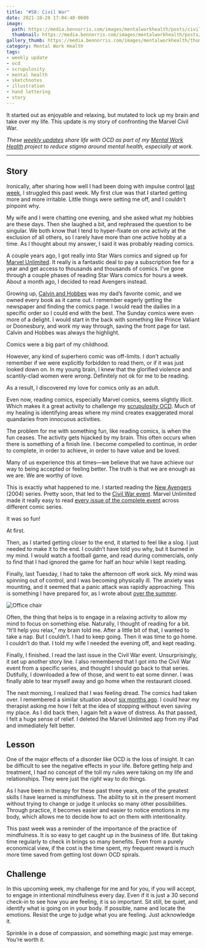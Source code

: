 ```yaml
---
title: "#58: Civil War"
date: 2021-10-28 17:04:40-0600
image: 
  path: https://media.bennorris.com/images/mentalworkhealth/posts/civil-war.jpg
  thumbnail: https://media.bennorris.com/images/mentalworkhealth/posts/thumbnails/civil-war.jpg
gallery_thumb: https://media.bennorris.com/images/mentalworkhealth/thumbs/civil-war.jpg
category: Mental Work Health
tags:
- weekly update
- ocd
- scrupulosity
- mental health
- sketchnotes
- illustration
- hand lettering
- story
---
```


It started out as enjoyable and relaxing, but mutated to lock up my brain and take over my life. This update is my story of confronting the Marvel Civil War.

_These [weekly updates](https://bennorris.com/tags/weekly-update/) share life with OCD as part of my [Mental Work Health](https://bennorris.com/mental-work-health) project to reduce stigma around mental health, especially at work._

***


## Story

Ironically, after sharing how well I had been doing with impulse control [last week](https://bennorris.com/2021/10/22/impulse-control), I struggled this past week. My first clue was that I started getting more and more irritable. Little things were setting me off, and I couldn’t pinpoint why.

My wife and I were chatting one evening, and she asked what my hobbies are these days. Then she laughed a bit, and rephrased the question to be singular. We both know that I tend to hyper-fixate on one activity at the exclusion of all others, so I rarely have more than one active hobby at a time. As I thought about my answer, I said it was probably reading comics.

A couple years ago, I got really into Star Wars comics and signed up for [Marvel Unlimited](https://www.marvel.com/unlimited). It really is a fantastic deal to pay a subscription fee for a year and get access to thousands and thousands of comics. I’ve gone through a couple phases of reading Star Wars comics for hours a week. About a month ago, I decided to read Avengers instead.

Growing up, [Calvin and Hobbes](https://en.wikipedia.org/wiki/Calvin_and_Hobbes) was my dad’s favorite comic, and we owned every book as it came out. I remember eagerly getting the newspaper and finding the comics page. I would read the dailies in a specific order so I could end with the best. The Sunday comics were even more of a delight. I would start in the back with something like Prince Valiant or Doonesbury, and work my way through, saving the front page for last. Calvin and Hobbes was always the highlight.

Comics were a big part of my childhood.

However, any kind of superhero comic was off-limits. I don’t actually remember if we were explicitly forbidden to read them, or if it was just looked down on. In my young brain, I knew that the glorified violence and scantily-clad women were _wrong_. Definitely not ok for me to be reading.

As a result, I discovered my love for comics only as an adult.

Even now, reading comics, especially Marvel comics, seems slightly illicit. Which makes it a great activity to challenge my [scrupulosity OCD](https://bennorris.com/tags/scrupulosity/). Much of my healing is identifying areas where my mind creates exaggerated moral quandaries from innocuous activities.

The problem for me with something fun, like reading comics, is when the fun ceases. The activity gets hijacked by my brain. This often occurs when there is something of a finish line. I become compelled to continue, in order to complete, in order to achieve, in order to have value and be loved.

Many of us experience this at times—we believe that we have achieve our way to being accepted or feeling better. The truth is that we are enough as we are. We are worthy of love.

This is exactly what happened to me. I started reading the [New Avengers](https://www.marvel.com/comics/series/753/new_avengers_2004_-_2010) (2004) series. Pretty soon, that led to the [Civil War event](https://en.wikipedia.org/wiki/Civil_War_(comics)). Marvel Unlimited made it really easy to read [every issue of the complete event](https://www.marvel.com/comics/discover/114/civil-war-the-complete-event) across different comic series.

It was so fun!

At first.

Then, as I started getting closer to the end, it started to feel like a slog. I just needed to make it to the end. I couldn’t have told you why, but it burned in my mind. I would watch a football game, and read during commercials, only to find that I had ignored the game for half an hour while I kept reading.

Finally, last Tuesday, I had to take the afternoon off work sick. My mind was spinning out of control, and I was becoming physically ill. The anxiety was mounting, and it seemed that a panic attack was rapidly approaching. This is something I have prepared for, as I wrote about [over the summer](https://bennorris.com/2021/07/22/return-to-work).

![Office chair](https://media.bennorris.com/images/mentalworkhealth/posts/panic-attack-recovery-zone.jpg)

Often, the thing that helps is to engage in a relaxing activity to allow my mind to focus on something else. Naturally, I thought of reading for a bit. “It’ll help you relax,” my brain told me. After a little bit of that, I wanted to take a nap. But I couldn’t. I had to keep going. Then it was time to go home. I couldn’t do that. I told my wife I needed the evening off, and kept reading.

Finally, I finished. I read the last issue in the Civil War event. Unsurprisingly, it set up another story line. I also remembered that I got into the Civil War event from a specific series, and thought I should go back to that series. Dutifully, I downloaded a few of those, and went to eat some dinner. I was finally able to tear myself away and go home when the restaurant closed.

The next morning, I realized that I was feeling dread. The comics had taken over. I remembered a similar situation about [six months ago](https://bennorris.com/2021/04/13/creating-white-space). I could hear my therapist asking me how I felt at the idea of stopping without even saving my place. As I did back then, I again felt a wave of distress. As that passed, I felt a huge sense of relief. I deleted the Marvel Unlimited app from my iPad and immediately felt better.


## Lesson

One of the major effects of a disorder like OCD is the loss of insight. It can be difficult to see the negative effects in your life. Before getting help and treatment, I had no concept of the toll my rules were taking on my life and relationships. They were just the _right_ way to do things.

As I have been in therapy for these past three years, one of the greatest skills I have learned is mindfulness. The ability to sit in the present moment without trying to change or judge it unlocks so many other possibilities. Through practice, it becomes easier and easier to notice emotions in my body, which allows me to decide how to act on them with intentionality.

This past week was a reminder of the importance of the practice of mindfulness. It is so easy to get caught up in the business of life. But taking time regularly to check in brings so many benefits. Even from a purely economical view, if the cost is the time spent, my frequent reward is much more time saved from getting lost down OCD spirals.


## Challenge

In this upcoming week, my challenge for me and for you, if you will accept, to engage in intentional mindfulness every day. Even if it is just a 30 second check-in to see how you are feeling, it is so important. Sit still, be quiet, and identify what is going on in your body. If possible, name and locate the emotions. Resist the urge to judge what you are feeling. Just acknowledge it.

Sprinkle in a dose of compassion, and something magic just may emerge. You’re worth it.


